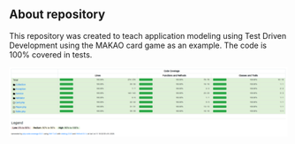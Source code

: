 ## About repository

This repository was created to teach application modeling using Test Driven Development using the MAKAO card game as an example. The code is 100% covered in tests.
<p align="center">
  <img src="coverage.png" alt="Code coverage"/>
</p>
